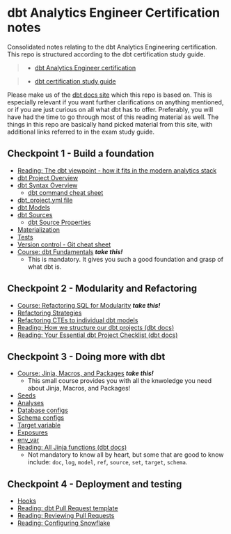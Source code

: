 # dbt Analytics Engineer Certification notes
Consolidated notes relating to the dbt Analytics Engineering certification. This repo is structured according to the dbt certification study guide.

> - [dbt Analytics Engineer certification](https://www.getdbt.com/certifications/analytics-engineer-certification-exam)

> - [dbt certification study guide](https://www.getdbt.com/assets/uploads/dbt_certificate_study_guide.pdf)

Please make us of the [dbt docs site](https://docs.getdbt.com/docs/build/projects) which this repo is based on. This is especially relevant if you want further clarifications on anything mentioned, or if you are just curious on all what dbt has to offer. Preferably, you will have had the time to go through most of this reading material as well. The things in this repo are basically hand picked material from this site, with additional links referred to in the exam study guide.

## Checkpoint 1 - Build a foundation

- [Reading: The dbt viewpoint - how it fits in the modern analytics stack](https://docs.getdbt.com/community/resources/viewpoint)
- [dbt Project Overview](/../main/CP1-BuildAFoundation/Projects.md)
- [dbt Syntax Overview](/../main/CP1-BuildAFoundation/SyntaxOverview.md)
  - [dbt command cheat sheet](/../main/dbt_cheat_sheet.pdf)
- [dbt_project.yml file](/../main/CP1-BuildAFoundation/dbt_project.yml.md)
- [dbt Models](/../main/CP1-BuildAFoundation/Models.md)
- [dbt Sources](/../main/CP1-BuildAFoundation/Sources.md)
  - [dbt Source Properties](/../main/CP1-BuildAFoundation/SourceProperties.md)
- [Materialization](/../main/CP1-BuildAFoundation/Materializations.md)
- [Tests](/../main/CP1-BuildAFoundation/Tests.md)
- [Version control - Git cheat sheet](/../main/github-git-cheat-sheet.pdf)
- [Course: dbt Fundamentals](https://courses.getdbt.com/courses/fundamentals) ***take this!***
  - This is mandatory. It gives you such a good foundation and grasp of what dbt is.

## Checkpoint 2 - Modularity and Refactoring

- [Course: Refactoring SQL for Modularity](https://courses.getdbt.com/courses/refactoring-sql-for-modularity) ***take this!***
- [Refactoring Strategies](/../main/CP2-ModularityAndRefactoring/ChooseARefactoringStrategy.md)
- [Refactoring CTEs to individual dbt models](/../main/CP2-ModularityAndRefactoring/RefactoringCTEsToIndividualModels.md)
- [Reading: How we structure our dbt projects (dbt docs)](https://docs.getdbt.com/best-practices/how-we-structure/1-guide-overview)
- [Reading: Your Essential dbt Project Checklist (dbt docs)](https://docs.getdbt.com/blog/essential-dbt-project-checklist#-dag-auditing)

## Checkpoint 3 - Doing more with dbt

- [Course: Jinja, Macros, and Packages](https://courses.getdbt.com/courses/jinja-macros-packages) ***take this!***
  - This small course provides you with all the knwoledge you need about Jinja, Macros, and Packages!
- [Seeds](/../main/CP3-DoingMoreWithDbt/Seeds.md)
- [Analyses](/../main/CP3-DoingMoreWithDbt/Analyses.md)
- [Database configs](/../main/CP3-DoingMoreWithDbt/DatabaseConfig.md)
- [Schema configs](/../main/CP3-DoingMoreWithDbt/SchemaConfig.md)
- [Target variable](/../main/CP3-DoingMoreWithDbt/TargetVariable.md)
- [Exposures](/../main/CP3-DoingMoreWithDbt/Exposures.md)
- [env_var](/../main/CP3-DoingMoreWithDbt/env_var_function.md)
- [Reading: All Jinja functions (dbt docs)](https://docs.getdbt.com/reference/dbt-jinja-functions)
  - Not mandatory to know all by heart, but some that are good to know include: `doc`, `log`, `model`, `ref`, `source`, `set`, `target`, `schema`. 

## Checkpoint 4 - Deployment and testing

- [Hooks](/../main/CP4-DeploymentAndTesting/Hooks.md)
- [Reading: dbt Pull Request template](https://docs.getdbt.com/blog/analytics-pull-request-template)
- [Reading: Reviewing Pull Requests](https://www.getdbt.com/blog/how-to-review-an-analytics-pull-request)
- [Reading: Configuring Snowflake](https://www.getdbt.com/blog/how-we-configure-snowflake)
